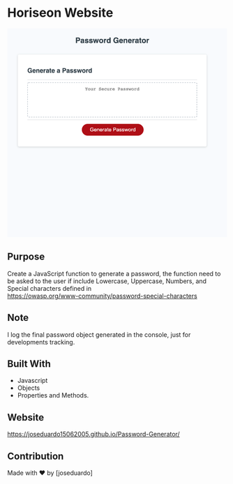 # Horiseon Website

![Mockup Screenshot](assets/images/screen-shot.png)

## Purpose

Create a JavaScript function to generate a password, the function need to be asked to the user if include Lowercase, Uppercase, Numbers, and Special characters defined in  
https://owasp.org/www-community/password-special-characters

## Note

I log the final password object generated in the console, just for developments tracking.

## Built With

- Javascript
- Objects
- Properties and Methods.

## Website

https://joseduardo15062005.github.io/Password-Generator/

## Contribution

Made with ❤️ by [joseduardo]
